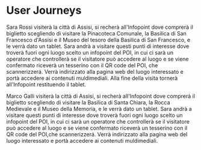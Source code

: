 # User Journeys

Sara Rossi visiterà la città di Assisi, si recherà all'Infopoint dove comprerà il biglietto scegliendo di visitare la Pinacoteca Comunale, la Basilica di San Francesco d'Assisi e il Museo del tesoro della Basilica di San Francesco, e
le verrà dato un tablet. Sara andrà a visitare questi punti di interesse dove troverà fuori ogni luogo scelto un infopoint del POI, in cui ci sarà un operatore che controllerà se il visitatore può accedere al luogo e se viene confermato 
riceverà un tesserino con il QR code del POI, che scannerizzerá. Verrà indirizzato alla pagina web del luogo interessato e portà accedere ai contenuti muldimediali. Alla fine della visita tornerà all'Infopoint restituendo il tablet.

Marco Galli visiterà la città di Assisi, si recherà all'Infopoint dove comprerà il biglietto scegliendo di visitare la Basilica di Santa Chiara, la Rocca Medievale e il Museo della Memoria, e
le verrà dato un tablet. Sara andrà a visitare questi punti di interesse dove troverà fuori ogni luogo scelto un infopoint del POI, in cui ci sarà un operatore che controllerà se il visitatore può accedere al luogo e se viene confermato 
riceverà un tesserino con il QR code del POI,che scannerizzerá. Verrà indirizzato alla pagina web del luogo interessato e portà accedere ai contenuti muldimediali.
